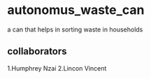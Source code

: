 # autonomus_waste_can
a can that helps in sorting waste in households
## collaborators
1.Humphrey Nzai
2.Lincon Vincent
